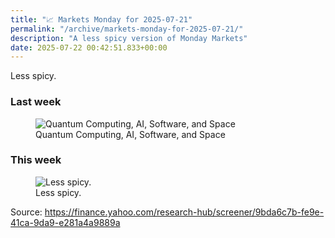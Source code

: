 ```yaml
---
title: "📈 Markets Monday for 2025-07-21"
permalink: "/archive/markets-monday-for-2025-07-21/"
description: "A less spicy version of Monday Markets"
date: 2025-07-22 00:42:51.833+00:00
---
```


<p>
 Less spicy.
</p>
<h3>
 Last week
</h3>
<figure>
 <img alt="Quantum Computing, AI, Software, and Space" draggable="false" src="https://assets.buttondown.email/images/2d11e585-bd17-49cc-983d-85cee9c65881.png?w=960&amp;fit=max"/>
 <figcaption>
  Quantum Computing, AI, Software, and Space
 </figcaption>
</figure>
<h3>
 This week
</h3>
<figure>
 <img alt="Less spicy." draggable="false" src="https://assets.buttondown.email/images/2f00e15d-a028-4227-bb17-24d8176dd8ff.png?w=960&amp;fit=max"/>
 <figcaption>
  Less spicy.
 </figcaption>
</figure>
<p>
 Source:
 <a href="https://finance.yahoo.com/research-hub/screener/9bda6c7b-fe9e-41ca-9da9-e281a4a9889a" rel="noopener noreferrer nofollow" target="_blank">
  https://finance.yahoo.com/research-hub/screener/9bda6c7b-fe9e-41ca-9da9-e281a4a9889a
 </a>
</p>
